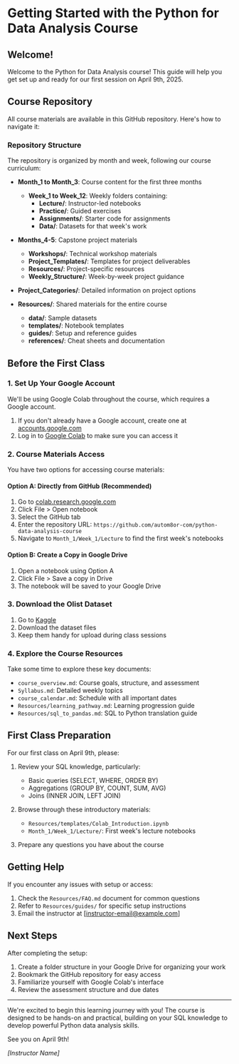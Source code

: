 # Getting Started with the Python for Data Analysis Course

## Welcome!

Welcome to the Python for Data Analysis course! This guide will help you get set up and ready for our first session on April 9th, 2025.

## Course Repository

All course materials are available in this GitHub repository. Here's how to navigate it:

### Repository Structure

The repository is organized by month and week, following our course curriculum:

- **Month_1 to Month_3**: Course content for the first three months
  - **Week_1 to Week_12**: Weekly folders containing:
    - **Lecture/**: Instructor-led notebooks
    - **Practice/**: Guided exercises
    - **Assignments/**: Starter code for assignments
    - **Data/**: Datasets for that week's work

- **Months_4-5**: Capstone project materials
  - **Workshops/**: Technical workshop materials
  - **Project_Templates/**: Templates for project deliverables
  - **Resources/**: Project-specific resources
  - **Weekly_Structure/**: Week-by-week project guidance

- **Project_Categories/**: Detailed information on project options

- **Resources/**: Shared materials for the entire course
  - **data/**: Sample datasets
  - **templates/**: Notebook templates
  - **guides/**: Setup and reference guides
  - **references/**: Cheat sheets and documentation

## Before the First Class

### 1. Set Up Your Google Account

We'll be using Google Colab throughout the course, which requires a Google account.

1. If you don't already have a Google account, create one at [accounts.google.com](https://accounts.google.com)
2. Log in to [Google Colab](https://colab.research.google.com/) to make sure you can access it

### 2. Course Materials Access

You have two options for accessing course materials:

#### Option A: Directly from GitHub (Recommended)

1. Go to [colab.research.google.com](https://colab.research.google.com/)
2. Click File > Open notebook
3. Select the GitHub tab
4. Enter the repository URL: `https://github.com/autom8or-com/python-data-analysis-course`
5. Navigate to `Month_1/Week_1/Lecture` to find the first week's notebooks

#### Option B: Create a Copy in Google Drive

1. Open a notebook using Option A
2. Click File > Save a copy in Drive
3. The notebook will be saved to your Google Drive

### 3. Download the Olist Dataset

1. Go to [Kaggle](https://www.kaggle.com/datasets/olistbr/brazilian-ecommerce)
2. Download the dataset files
3. Keep them handy for upload during class sessions

### 4. Explore the Course Resources

Take some time to explore these key documents:

- `course_overview.md`: Course goals, structure, and assessment
- `Syllabus.md`: Detailed weekly topics
- `course_calendar.md`: Schedule with all important dates
- `Resources/learning_pathway.md`: Learning progression guide
- `Resources/sql_to_pandas.md`: SQL to Python translation guide

## First Class Preparation

For our first class on April 9th, please:

1. Review your SQL knowledge, particularly:
   - Basic queries (SELECT, WHERE, ORDER BY)
   - Aggregations (GROUP BY, COUNT, SUM, AVG)
   - Joins (INNER JOIN, LEFT JOIN)

2. Browse through these introductory materials:
   - `Resources/templates/Colab_Introduction.ipynb`
   - `Month_1/Week_1/Lecture/`: First week's lecture notebooks

3. Prepare any questions you have about the course

## Getting Help

If you encounter any issues with setup or access:

1. Check the `Resources/FAQ.md` document for common questions
2. Refer to `Resources/guides/` for specific setup instructions
3. Email the instructor at [instructor-email@example.com]

## Next Steps

After completing the setup:

1. Create a folder structure in your Google Drive for organizing your work
2. Bookmark the GitHub repository for easy access
3. Familiarize yourself with Google Colab's interface
4. Review the assessment structure and due dates

---

We're excited to begin this learning journey with you! The course is designed to be hands-on and practical, building on your SQL knowledge to develop powerful Python data analysis skills.

See you on April 9th!

*[Instructor Name]*